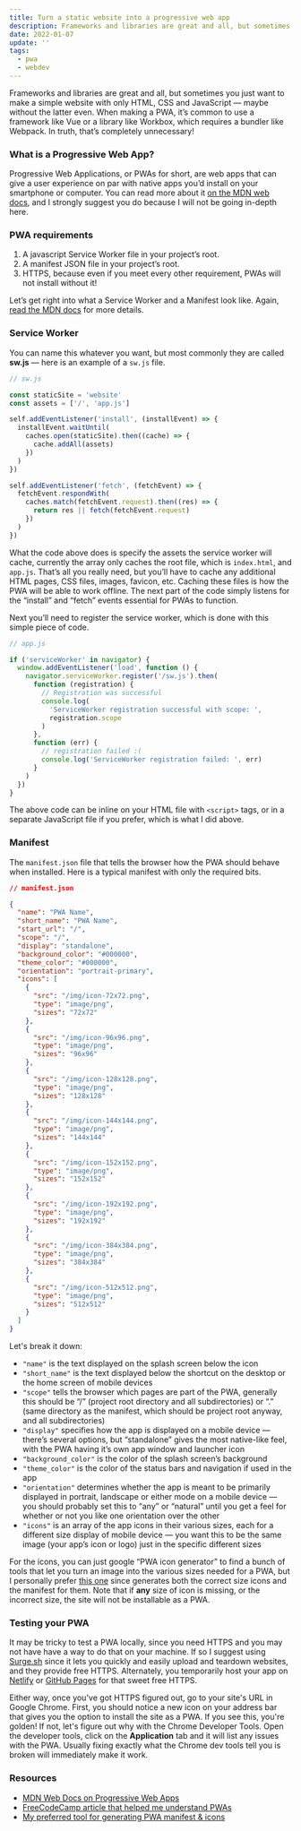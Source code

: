 ```yaml
---
title: Turn a static website into a progressive web app
description: Frameworks and libraries are great and all, but sometimes you just want to make a simple website with only HTML, CSS and JavaScript — maybe without the latter even. When making a PWA, it’s common to use a framework like Vue or a library like Workbox, which requires a bundler like Webpack. In truth, that’s completely unnecessary!
date: 2022-01-07
update: ''
tags:
  - pwa
  - webdev
---
```


Frameworks and libraries are great and all, but sometimes you just want to make a simple website with only HTML, CSS and JavaScript — maybe without the latter even. When making a PWA, it’s common to use a framework like Vue or a library like Workbox, which requires a bundler like Webpack. In truth, that’s completely unnecessary!

### What is a Progressive Web App?

Progressive Web Applications, or PWAs for short, are web apps that can give a user experience on par with native apps you’d install on your smartphone or computer. You can read more about it [on the MDN web docs](https://developer.mozilla.org/en-US/docs/Web/Progressive_web_apps), and I strongly suggest you do because I will not be going in-depth here.

### PWA requirements

1. A javascript Service Worker file in your project’s root.
2. A manifest JSON file in your project’s root.
3. HTTPS, because even if you meet every other requirement, PWAs will not install without it!

Let’s get right into what a Service Worker and a Manifest look like. Again, [read the MDN docs](https://developer.mozilla.org/en-US/docs/Web/Progressive_web_apps) for more details.

### Service Worker

You can name this whatever you want, but most commonly they are called **sw.js** — here is an example of a `sw.js` file.

```js
// sw.js

const staticSite = 'website'
const assets = ['/', 'app.js']

self.addEventListener('install', (installEvent) => {
  installEvent.waitUntil(
    caches.open(staticSite).then((cache) => {
      cache.addAll(assets)
    })
  )
})

self.addEventListener('fetch', (fetchEvent) => {
  fetchEvent.respondWith(
    caches.match(fetchEvent.request).then((res) => {
      return res || fetch(fetchEvent.request)
    })
  )
})
```

What the code above does is specify the assets the service worker will cache, currently the array only caches the root file, which is `index.html`, and `app.js`. That’s all you really need, but you’ll have to cache any additional HTML pages, CSS files, images, favicon, etc. Caching these files is how the PWA will be able to work offline. The next part of the code simply listens for the “install” and “fetch” events essential for PWAs to function.

Next you’ll need to register the service worker, which is done with this simple piece of code.

```js
// app.js

if ('serviceWorker' in navigator) {
  window.addEventListener('load', function () {
    navigator.serviceWorker.register('/sw.js').then(
      function (registration) {
        // Registration was successful
        console.log(
          'ServiceWorker registration successful with scope: ',
          registration.scope
        )
      },
      function (err) {
        // registration failed :(
        console.log('ServiceWorker registration failed: ', err)
      }
    )
  })
}
```

The above code can be inline on your HTML file with `<script>` tags, or in a separate JavaScript file if you prefer, which is what I did above.

### Manifest

The `manifest.json` file that tells the browser how the PWA should behave when installed. Here is a typical manifest with only the required bits.

```json
// manifest.json

{
  "name": "PWA Name",
  "short_name": "PWA Name",
  "start_url": "/",
  "scope": "/",
  "display": "standalone",
  "background_color": "#000000",
  "theme_color": "#000000",
  "orientation": "portrait-primary",
  "icons": [
    {
      "src": "/img/icon-72x72.png",
      "type": "image/png",
      "sizes": "72x72"
    },
    {
      "src": "/img/icon-96x96.png",
      "type": "image/png",
      "sizes": "96x96"
    },
    {
      "src": "/img/icon-128x128.png",
      "type": "image/png",
      "sizes": "128x128"
    },
    {
      "src": "/img/icon-144x144.png",
      "type": "image/png",
      "sizes": "144x144"
    },
    {
      "src": "/img/icon-152x152.png",
      "type": "image/png",
      "sizes": "152x152"
    },
    {
      "src": "/img/icon-192x192.png",
      "type": "image/png",
      "sizes": "192x192"
    },
    {
      "src": "/img/icon-384x384.png",
      "type": "image/png",
      "sizes": "384x384"
    },
    {
      "src": "/img/icon-512x512.png",
      "type": "image/png",
      "sizes": "512x512"
    }
  ]
}
```

Let's break it down:

- `"name"` is the text displayed on the splash screen below the icon
- `"short_name"` is the text displayed below the shortcut on the desktop or the home screen of mobile devices
- `"scope"` tells the browser which pages are part of the PWA, generally this should be “/” (project root directory and all subdirectories) or “.” (same directory as the manifest, which should be project root anyway, and all subdirectories)
- `"display"` specifies how the app is displayed on a mobile device — there’s several options, but “standalone” gives the most native-like feel, with the PWA having it’s own app window and launcher icon
- `"background_color"` is the color of the splash screen’s background
- `"theme_color"` is the color of the status bars and navigation if used in the app
- `"orientation"` determines whether the app is meant to be primarily displayed in portrait, landscape or either mode on a mobile device — you should probably set this to “any” or “natural” until you get a feel for whether or not you like one orientation over the other
- `"icons"` is an array of the app icons in their various sizes, each for a different size display of mobile device — you want this to be the same image (your app’s icon or logo) just in the specific different sizes

For the icons, you can just google “PWA icon generator” to find a bunch of tools that let you turn an image into the various sizes needed for a PWA, but I personally prefer [this one](https://www.simicart.com/manifest-generator.html/) since generates both the correct size icons and the manifest for them. Note that if **any** size of icon is missing, or the incorrect size, the site will not be installable as a PWA.

### Testing your PWA

It may be tricky to test a PWA locally, since you need HTTPS and you may not have have a way to do that on your machine. If so I suggest using [Surge.sh](https://surge.sh) since it lets you quickly and easily upload and teardown websites, and they provide free HTTPS. Alternately, you temporarily host your app on [Netlify](https://netlify.com) or [GitHub Pages](https://pages.github.com/) for that sweet free HTTPS.

Either way, once you've got HTTPS figured out, go to your site's URL in Google Chrome. First, you should notice a new icon on your address bar that gives you the option to install the site as a PWA. If you see this, you're golden! If not, let's figure out why with the Chrome Developer Tools. Open the developer tools, click on the **Application** tab and it will list any issues with the PWA. Usually fixing exactly what the Chrome dev tools tell you is broken will immediately make it work.

### Resources

- [MDN Web Docs on Progressive Web Apps](https://developer.mozilla.org/en-US/docs/Web/Progressive_web_apps)
- [FreeCodeCamp article that helped me understand PWAs](https://www.freecodecamp.org/news/build-a-pwa-from-scratch-with-html-css-and-javascript/)
- [My preferred tool for generating PWA manifest & icons](https://www.simicart.com/manifest-generator.html/)

